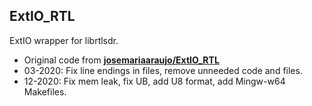 ## ExtIO_RTL

ExtIO wrapper for librtlsdr.

* Original code from [**josemariaaraujo/ExtIO_RTL**](https://github.com/josemariaaraujo/ExtIO_RTL)
* 03-2020: Fix line endings in files, remove unneeded code and files.
* 12-2020: Fix mem leak, fix UB, add U8 format, add Mingw-w64 Makefiles.
